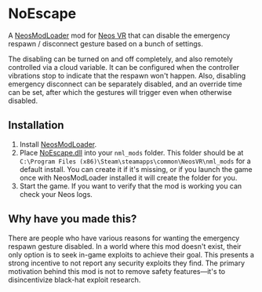 # NoEscape

A [NeosModLoader](https://github.com/zkxs/NeosModLoader) mod for [Neos VR](https://neos.com/) that can disable the emergency respawn / disconnect gesture based on a bunch of settings.

The disabling can be turned on and off completely, and also remotely controlled via a cloud variable.
It can be configured when the controller vibrations stop to indicate that the respawn won't happen.
Also, disabling emergency disconnect can be separately disabled, and an override time can be set, after which the gestures will trigger even when otherwise disabled.

## Installation
1. Install [NeosModLoader](https://github.com/zkxs/NeosModLoader).
1. Place [NoEscape.dll](https://github.com/zkxs/NoEscape/releases/latest/download/NoEscape.dll) into your `nml_mods` folder. This folder should be at `C:\Program Files (x86)\Steam\steamapps\common\NeosVR\nml_mods` for a default install. You can create it if it's missing, or if you launch the game once with NeosModLoader installed it will create the folder for you.
1. Start the game. If you want to verify that the mod is working you can check your Neos logs.

## Why have you made this?
There are people who have various reasons for wanting the emergency respawn gesture disabled. In a world where this mod doesn't exist, their only option is to seek in-game exploits to achieve their goal. This presents a strong incentive to not report any security exploits they find. The primary motivation behind this mod is not to remove safety features—it's to disincentivize black-hat exploit research.
